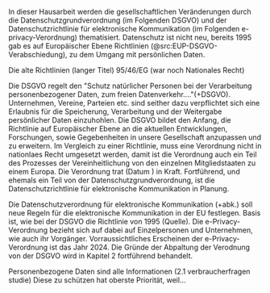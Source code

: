 
In dieser Hausarbeit werden die gesellschaftlichen Veränderungen durch die Datenschutzgrundverordnung (im Folgenden DSGVO) und der Datenschutzrichtlinie für elektronische Kommunikation (im Folgenden e-privacy-Verordnung) thematisiert. Datenschutz ist nicht neu, bereits 1995 gab es auf Europäischer Ebene Richtlinien (@src:EUP-DSGVO-Verabschiedung), zu dem Umgang mit persönlichen Daten.

Die alte Richtlinien (langer Titel) 95/46/EG (war noch Nationales Recht)

Die DSGVO regelt den "Schutz natürlicher Personen bei der Verarbeitung personenbezogener Daten, zum freien Datenverkehr...."(+DSGVO).
Unternehmen, Vereine, Parteien etc. sind seither dazu verpflichtet sich eine Erlaubnis für die Speicherung, Verarbeitung und der Weitergabe persönlicher Daten einzuhohlen. Die DSGVO bildet den Anfang, die Richtlinie auf Europäischer Ebene an die aktuellen Entwicklungen, Forschungen, sowie Gegebenheiten in unsere Gesellschaft anzupassen und zu erweitern. Im Vergleich zu einer Richtlinie, muss eine Verordnung nicht in nationlaes Recht umgesetzt werden, damit ist die Verordnung auch ein Teil des Prozesses der Vereinheitlichung von den einzelnen Mitgliedstaaten zu einem Europa. Die Verordnung trat (Datum ) in Kraft. Fortführend, und ehemals ein Teil von der Datenschutzgrundverordnung, ist die Datenschutzrichtlinie für elektronische Kommunikation in Planung.

Die Datenschutzverordnung für elektronische Kommunikation (+abk.) soll neue Regeln für die elektronische Kommunikation in der EU festlegen. Basis ist, wie bei der DSGVO die Richtlinie von 1995 (Quelle). Die e-Privacy-Verordnung bezieht sich auf dabei auf Einzelpersonen und Unternehmen, wie auch ihr Vorgänger. Vorraussichtliches Erscheinen der e-Privacy-Verordnung ist das Jahr 2024. Die Gründe der Abpaltung der Verodnung von der DSGVO wird in Kapitel 2 fortführend behandelt.

Personenbezogene Daten sind alle Informationen (2.1 verbraucherfragen studie)
Diese zu schützen hat oberste Priorität, weil...
